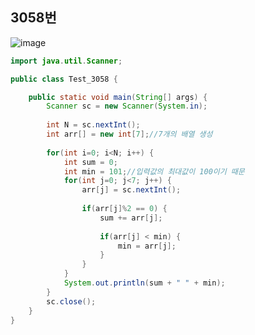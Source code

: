 ## 3058번
![image](https://user-images.githubusercontent.com/70584146/167409584-b6b998b3-d9d2-4f03-ae88-7aad227658ab.png)

```java
import java.util.Scanner;

public class Test_3058 {

	public static void main(String[] args) {
		Scanner sc = new Scanner(System.in);
		
		int N = sc.nextInt();
		int arr[] = new int[7];//7개의 배열 생성
		
		for(int i=0; i<N; i++) {
			int sum = 0;
			int min = 101;//입력값의 최대값이 100이기 때문
			for(int j=0; j<7; j++) {
				arr[j] = sc.nextInt();
				
				if(arr[j]%2 == 0) {
					sum += arr[j];
					
					if(arr[j] < min) {
						min = arr[j];
					}
				}
			}
			System.out.println(sum + " " + min);
		}
		sc.close();
	}
}

```
